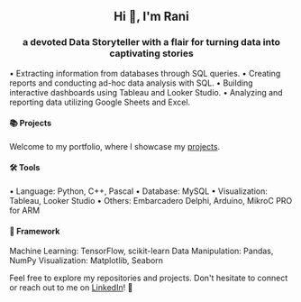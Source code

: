 <h2 align="center">Hi 👋, I'm Rani</h2>
<h3 align="center">a devoted Data Storyteller with a flair for turning data into captivating stories</h3>

• Extracting information from databases through SQL queries.
• Creating reports and conducting ad-hoc data analysis with SQL.
• Building interactive dashboards using Tableau and Looker Studio.
• Analyzing and reporting data utilizing Google Sheets and Excel.

#### 📚 Projects
Welcome to my portfolio, where I showcase my [projects](https://github.com/punyarani/portfolio/blob/main/README.md).

#### 🛠 Tools
• Language: Python, C++, Pascal
• Database: MySQL
• Visualization: Tableau, Looker Studio
• Others: Embarcadero Delphi, Arduino, MikroC PRO for ARM

#### 🧱 Framework
Machine Learning: TensorFlow, scikit-learn
Data Manipulation: Pandas, NumPy
Visualization: Matplotlib, Seaborn

Feel free to explore my repositories and projects. Don't hesitate to connect or reach out to me on [LinkedIn](https://www.linkedin.com/in/ramadhanialifa/)! 🚀
